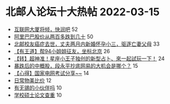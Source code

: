 # 北邮人论坛十大热帖 2022-03-15

- [互联网大厦将倾，快润吧](https://bbs.byr.cn/article/WorkLife/1178601) 52
- [阿里巴巴股价从两百多跌到几十](https://bbs.byr.cn/article/Talking/6333312) 50
- [北邮校友癌症去世，丈夫两月内新婚怀孕小三，驱逐亡妻父母](https://bbs.byr.cn/article/Feeling/3186046) 33
- [【有王道】帮94小姐姐征友，坐标北京](https://bbs.byr.cn/article/Friends/2019032) 26
- [【转】超神准！星座小王子独创的新型占卜、來一起試玩一下！](https://bbs.byr.cn/article/Constellations/326533) 24
- [暴跌后的中概股，段永平抄底网易的大机会是哪个？](https://bbs.byr.cn/article/Financial/81821) 15
- [【心得】国家电网考试分享~~](https://bbs.byr.cn/article/Job/2156257) 14
- [日常物美比价](https://bbs.byr.cn/article/Picture/3314109) 12
- [有无锡的小伙伴吗](https://bbs.byr.cn/article/Jiangsu/113430) 10
- [学校硕士论文查重](https://bbs.byr.cn/article/Paper/46199) 10


